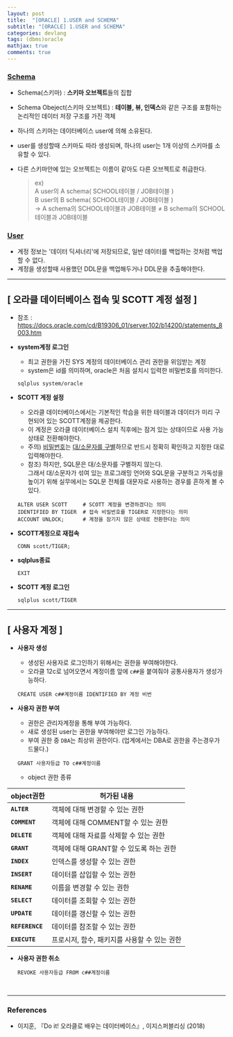```yaml
---
layout: post
title:  "[ORACLE] 1.USER and SCHEMA"
subtitle: "[ORACLE] 1.USER and SCHEMA"
categories: devlang
tags: (dbms)oracle
mathjax: true
comments: true
---
```


### <U>Schema</U>

- Schema(스키마) : <b>스키마 오브젝트</b>들의 집합
- Schema Obeject(스키마 오브젝트) : <b> 테이블, 뷰, 인덱스</b>와 같은 구조를 포함하는 논리적인 데이터 저장 구조를 가진 객체


- 하나의 스키마는 데이터베이스 user에 의해 소유된다.
- user를 생성할때 스키마도 따라 생성되며, 하나의 user는 1개 이상의 스키마를 소유할 수 있다.
- 다른 스키마안에 있는 오브젝트는 이름이 같아도 다른 오브젝트로 취급한다.  
  >  ex)  
  >  A user의 A schema( SCHOOL테이블 / JOB테이블 )  
  >  B user의 B schema( SCHOOL테이블 / JOB테이블 )  
  >  -> A schema의 SCHOOL테이블과 JOB테이블 ≠ B schema의 SCHOOL테이블과 JOB테이블

### <U>User</U>

- 계정 정보는 '데이터 딕셔너리'에 저장되므로, 일반 데이터를 백업하는 것처럼 백업할 수 없다.
- 계정을 생성할때 사용했던 DDL문을 백업해두거나 DDL문을 추출해야한다.

---
## [ 오라클 데이터베이스 접속 및 SCOTT 계정 설정 ]
- 참조 : https://docs.oracle.com/cd/B19306_01/server.102/b14200/statements_8003.htm


- <b>system계정 로그인</b>
    - 최고 권한을 가진 SYS 계정의 데이터베이스 관리 권한을 위임받는 계정
    - system은 id를 의미하며, oracle은 처음 설치시 입력한 비밀번호를 의미한다.
    ```
    sqlplus system/oracle
    ```


- <b>SCOTT 계정 설정</b>
    - 오라클 데이터베이스에서는 기본적인 학습을 위한 테이블과 데이터가 미리 구현되어 있는 SCOTT계정을 제공한다.
    - 이 계정은 오라클 데이터베이스 설치 직후에는 잠겨 있는 상태이므로 사용 가능 상태로 전환해야한다.
    - 주의) <U>비밀번호</U>는 <U>대/소문자를 구별</U>하므로 반드시 정확히 확인하고 지정한 대로 입력해야한다.  
    - 참조) 하지만, SQL문은 대/소문자를 구별하지 않는다.  
    그래서 대/소문자가 섞여 있는 프로그래밍 언어와 SQL문을 구분하고 가독성을 높이기 위해 실무에서는 SQL문 전체를 대문자로 사용하는 경우를 흔하게 볼 수 있다.
    ```
    ALTER USER SCOTT     # SCOTT 계정을 변경하겠다는 의미
    IDENTIFIED BY TIGER  # 접속 비밀번호를 TIGER로 지정한다는 의미
    ACCOUNT UNLOCK;      # 계정을 잠기지 않은 상태로 전환한다는 의미
    ```
    
    
- <b>SCOTT계정으로 재접속</b>
    
    ```
    CONN scott/TIGER;
    ```

- <b>sqlplus종료</b>
    ```
    EXIT
    ```

- <b>SCOTT 계정 로그인</b>
    ```
    sqlplus scott/TIGER
    ```

---
## [ 사용자 계정 ]

- <b>사용자 생성</b>
    - 생성된 사용자로 로그인하기 위해서는 권한을 부여해야한다.
    - 오라클 12c로 넘어오면서 계정이름 앞에 `c##`을 붙여줘야 공통사용자가 생성가능하다.
   
    ```
    CREATE USER c##계정이름 IDENTIFIED BY 계정 비번
    ```

- <b>사용자 권한 부여</b>
    - 권한은 관리자계정을 통해 부여 가능하다.
    - 새로 생성된 user는 권한을 부여해야만 로그인 가능하다.
    - 부여 권한 중 `DBA`는 최상위 권한이다. (업계에서는 DBA로 권한을 주는경우가 드물다.)

    ```
    GRANT 사용자등급 TO c##계정이름
    ```
    
    - object 권한 종류
    
    
|object권한|허가된 내용|
|---|---|
|<b>`ALTER`</b>|객체에 대해 변경할 수 있는 권한|
|<b>`COMMENT`</b>|객체에 대해 COMMENT할 수 있는 권한|
|<b>`DELETE`</b>|객체에 대해 자료를 삭제할 수 있는 권한|
|<b>`GRANT`</b>|객체에 대해 GRANT할 수 있도록 하는 권한|
|<b>`INDEX`</b>|인덱스를 생성할 수 있는 권한|
|<b>`INSERT`</b>|데이터를 삽입할 수 있는 권한|
|<b>`RENAME`</b>|이름을 변경할 수 있는 권한|
|<b>`SELECT`</b>|데이터를 조회할 수 있는 권한|
|<b>`UPDATE`</b>|데이터를 갱신할 수 있는 권한|
|<b>`REFERENCE`</b>|데이터를 참조할 수 있는 권한|
|<b>`EXECUTE`</b>|프로시저, 함수, 패키지를 사용할 수 있는 권한|

- <b>사용자 권한 취소</b>
   ```
   REVOKE 사용자등급 FROM c##계정이름
   ```


<br>

---

### References

- 이지훈, 『Do it! 오라클로 배우는 데이터베이스』, 이지스퍼블리싱 (2018)

